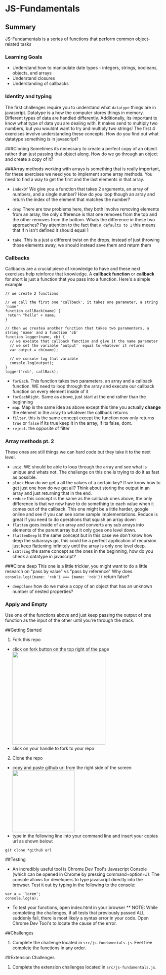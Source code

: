 # JS-Fundamentals

## Summary
JS-Fundamentals is a series of functions that perform common object-related tasks

### Learning Goals
- Understand how to manipulate date types - integers, strings, booleans, objects, and arrays
- Understand closures
- Understanding of callbacks

### Identity and typing

The first challenges require you to understand what `datatype` things are in javascript.
Datatype is a how the computer stores things in memory. Different types of data are handled differently.
Additionally, its important to know what type of data you are dealing with.
It makes send to multiply two numbers, but you wouldnt want to try and multiply two strings!
The first 4 exercises involve understanding these concepts. How do you find out what datatype something is in javascript?

###Cloning
Sometimes its necessary to create a perfect copy of an object rather than just passing that object along. How do we go through an object and create a copy of it?

###Array methods
working with arrays is something that is really important, for these exercises we need you to implement some array methods. You need to find a way to get the first and the last elements in that array.

* `indexOf` We give you a function that takes 2 arguments, an array of numbers, and a single number? How do you loop though an array and return the index of the element that matches the number?

* `drop` There are tow problems here, they both involve removing elements from an array, the only difference is that one removes from the top and the other removes from the bottom. Whats the difference in these two approaches? Pay attention to the fact that `n defaults to 1` this means that if n isn't defined it should equal 1

* `take`. This is a just a different twist on the drops, instead of just throwing those elements away, we should instead save them and return them

### Callbacks
Callbacks are a crucial piece of knowledge to have and these next exercises help reinforce that knowledge.
A **callback function** or **callback** for short is just a function that you pass into a function. Here's a simple example
```
// we create 2 functions

// we call the first one 'callback', it takes one parameter, a string 'name'
function callBack(name) {
 return "hello" + name;
}

// then we createa another function that takes two paramenters, a string 'name' and a function 'cb'
function logger(name, cb) {
  // we execute that callback function and give it the name parameter
  // we set the variable 'output'  equal to whatever it returns
  var output = cb(name);

  // we console log that variable
  console.log(output);
}
logger('rob', callBack);
```

* `forEach`. This function takes two parameters, an array and a callback function. WE need to loop through the array and execute our callback function on every element inside of it
* `forEachRight`. Same as above, just start at the end rather than the beginning
* `map`. Map is the same idea as above except this time you actually **change** the element in the array to whatever the callback returns
* `filter`. this is the same concept except the function now only returns `true` or `false` if its true keep it in the array, if its false, dont.
* `reject`. the opposite of filter

### Array methods pt. 2
These ones are still things we can hard code but they take it to the next level.
* `uniq`. WE should be able to loop through the array and see what is unique and whats not. The challenge on this one is trying to do it as fast as possible.
* `pluck` How do we get a all the values of a certain key? If we know how to get just one how do we get all? Think about storing the output in an array and just returning that in the end.
* `reduce` this concept is the same as the callback ones above, the only difference is that we now have to do something to each value when it comes out of the callback. This one might be a little harder, google online and see if you can see some sample implementations. Reduce is great if you need to do operations that squish an array down
* `flatten` goes inside of an array and converts any sub arrays into elements of the parent array but it only goes one level down.
* `flattenDeep` Is the same concept but in this case we don't know how deep the subarrays go, this could be a perfect application of recursion. just keep flattening infinitely until the array is only one level deep.
* `isString` the same concept as the ones in the beginning, how do you check a datatype in javascript?

###Clone deep
This one is a little trickier, you might want to do a little research on "pass by value" vs "pass by reference"
Why does `console.log({name: 'rob'} === {name: 'rob'})` return false?

* `deepClone` how do we make a copy of an object that has an unknown number of nested properties?

### Apply and Empty
Use one of the functions above and just keep passing the output of one function as the input of the other until you're through the stack.


##Getting Started
1. Fork this repo
  - click on fork button on the top right of the page
  <br><img src="https://help.github.com/assets/images/help/repository/fork_button.jpg" width="300px"></img>  
  - click on your handle to fork to your repo

2. Clone the repo
  - copy and paste github url from the right side of the screen
  <br><img src="https://help.github.com/assets/images/help/repository/clone-repo-clone-url-button.png" width="200px"></img>
  - type in the following line into your command line and insert your copies url as shown below:
  ````
  git clone *github url
  ````

##Testing
* An incredibly useful tool is Chrome Dev Tool's Javascript Console (which can be opened in Chrome by pressing command+option+J). The console allows for developers to type javascript directly into the browser. Test it out by typing in the following to the console:
````
var a = 'lorem';
console.log(a);
````

* To test your functions, open index.html in your browser
** NOTE: While completing the challenges, if all tests that previously passed ALL suddenly fail, there is most likely a syntax error in your code. Open Chrome Dev Tool's to locate the cause of the error.

##Challenges
1. Complete the challenge located in ```src/js-fundamentals.js```. Feel free complete the functions in any order.

##Extension Challenges
1. Complete the extension challenges located in ```src/js-fundamentals.js```.

